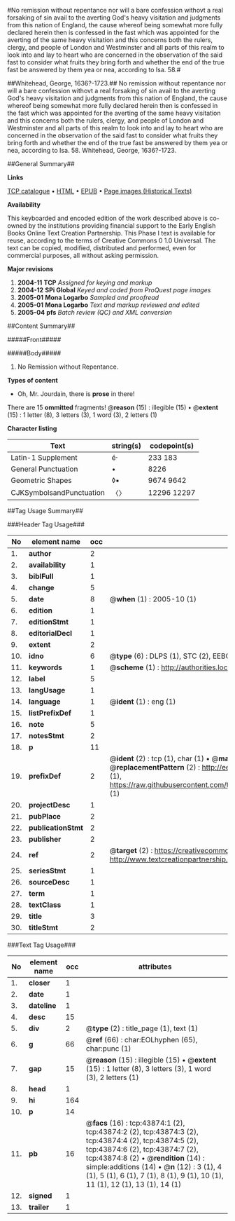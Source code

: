 #No remission without repentance nor will a bare confession withovt a real forsaking of sin avail to the averting God's heavy visitation and judgments from this nation of England, the cause whereof being somewhat more fully declared herein then is confessed in the fast which was appointed for the averting of the same heavy visitation and this concerns both the rulers, clergy, and people of London and Westminster and all parts of this realm to look into and lay to heart who are concerned in the observation of the said fast to consider what fruits they bring forth and whether the end of the true fast be answered by them yea or nea, according to Isa. 58.#

##Whitehead, George, 1636?-1723.##
No remission without repentance nor will a bare confession withovt a real forsaking of sin avail to the averting God's heavy visitation and judgments from this nation of England, the cause whereof being somewhat more fully declared herein then is confessed in the fast which was appointed for the averting of the same heavy visitation and this concerns both the rulers, clergy, and people of London and Westminster and all parts of this realm to look into and lay to heart who are concerned in the observation of the said fast to consider what fruits they bring forth and whether the end of the true fast be answered by them yea or nea, according to Isa. 58.
Whitehead, George, 1636?-1723.

##General Summary##

**Links**

[TCP catalogue](http://www.ota.ox.ac.uk/tcp/)  • 
[HTML](http://tei.it.ox.ac.uk/tcp/Texts-HTML/free/A65/A65875.html)  • 
[EPUB](http://tei.it.ox.ac.uk/tcp/Texts-EPUB/free/A65/A65875.epub) • 
[Page images (Historical Texts)](https://data.historicaltexts.jisc.ac.uk/view?pubId=eebo-09638588e&pageId=eebo-09638588e-43874-1)

**Availability**

This keyboarded and encoded edition of the
	       work described above is co-owned by the institutions
	       providing financial support to the Early English Books
	       Online Text Creation Partnership. This Phase I text is
	       available for reuse, according to the terms of Creative
	       Commons 0 1.0 Universal. The text can be copied,
	       modified, distributed and performed, even for
	       commercial purposes, all without asking permission.

**Major revisions**

1. __2004-11__ __TCP__ *Assigned for keying and markup*
1. __2004-12__ __SPi Global__ *Keyed and coded from ProQuest page images*
1. __2005-01__ __Mona Logarbo__ *Sampled and proofread*
1. __2005-01__ __Mona Logarbo__ *Text and markup reviewed and edited*
1. __2005-04__ __pfs__ *Batch review (QC) and XML conversion*

##Content Summary##

#####Front#####

#####Body#####

1. No Remission without Repentance.

**Types of content**

  * Oh, Mr. Jourdain, there is **prose** in there!

There are 15 **ommitted** fragments! 
 @__reason__ (15) : illegible (15)  •  @__extent__ (15) : 1 letter (8), 3 letters (3), 1 word (3), 2 letters (1)

**Character listing**


|Text|string(s)|codepoint(s)|
|---|---|---|
|Latin-1 Supplement|é·|233 183|
|General Punctuation|•|8226|
|Geometric Shapes|◊▪|9674 9642|
|CJKSymbolsandPunctuation|〈〉|12296 12297|

##Tag Usage Summary##

###Header Tag Usage###

|No|element name|occ|attributes|
|---|---|---|---|
|1.|__author__|2||
|2.|__availability__|1||
|3.|__biblFull__|1||
|4.|__change__|5||
|5.|__date__|8| @__when__ (1) : 2005-10 (1)|
|6.|__edition__|1||
|7.|__editionStmt__|1||
|8.|__editorialDecl__|1||
|9.|__extent__|2||
|10.|__idno__|6| @__type__ (6) : DLPS (1), STC (2), EEBO-CITATION (1), OCLC (1), VID (1)|
|11.|__keywords__|1| @__scheme__ (1) : http://authorities.loc.gov/ (1)|
|12.|__label__|5||
|13.|__langUsage__|1||
|14.|__language__|1| @__ident__ (1) : eng (1)|
|15.|__listPrefixDef__|1||
|16.|__note__|5||
|17.|__notesStmt__|2||
|18.|__p__|11||
|19.|__prefixDef__|2| @__ident__ (2) : tcp (1), char (1)  •  @__matchPattern__ (2) : ([0-9\-]+):([0-9IVX]+) (1), (.+) (1)  •  @__replacementPattern__ (2) : http://eebo.chadwyck.com/downloadtiff?vid=$1&page=$2 (1), https://raw.githubusercontent.com/textcreationpartnership/Texts/master/tcpchars.xml#$1 (1)|
|20.|__projectDesc__|1||
|21.|__pubPlace__|2||
|22.|__publicationStmt__|2||
|23.|__publisher__|2||
|24.|__ref__|2| @__target__ (2) : https://creativecommons.org/publicdomain/zero/1.0/ (1), http://www.textcreationpartnership.org/docs/. (1)|
|25.|__seriesStmt__|1||
|26.|__sourceDesc__|1||
|27.|__term__|1||
|28.|__textClass__|1||
|29.|__title__|3||
|30.|__titleStmt__|2||


###Text Tag Usage###

|No|element name|occ|attributes|
|---|---|---|---|
|1.|__closer__|1||
|2.|__date__|1||
|3.|__dateline__|1||
|4.|__desc__|15||
|5.|__div__|2| @__type__ (2) : title_page (1), text (1)|
|6.|__g__|66| @__ref__ (66) : char:EOLhyphen (65), char:punc (1)|
|7.|__gap__|15| @__reason__ (15) : illegible (15)  •  @__extent__ (15) : 1 letter (8), 3 letters (3), 1 word (3), 2 letters (1)|
|8.|__head__|1||
|9.|__hi__|164||
|10.|__p__|14||
|11.|__pb__|16| @__facs__ (16) : tcp:43874:1 (2), tcp:43874:2 (2), tcp:43874:3 (2), tcp:43874:4 (2), tcp:43874:5 (2), tcp:43874:6 (2), tcp:43874:7 (2), tcp:43874:8 (2)  •  @__rendition__ (14) : simple:additions (14)  •  @__n__ (12) : 3 (1), 4 (1), 5 (1), 6 (1), 7 (1), 8 (1), 9 (1), 10 (1), 11 (1), 12 (1), 13 (1), 14 (1)|
|12.|__signed__|1||
|13.|__trailer__|1||
